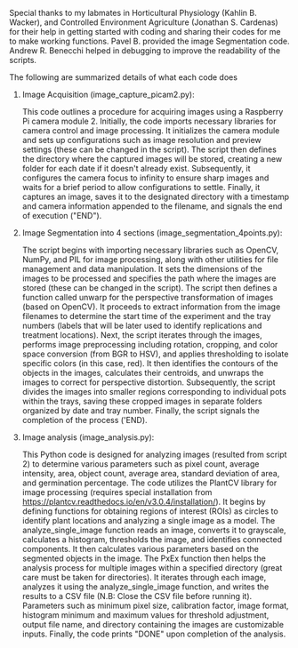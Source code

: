 Special thanks to my labmates in Horticultural Physiology (Kahlin B. Wacker), and Controlled Environment Agriculture (Jonathan S. Cardenas) for their help in getting started with coding and sharing their codes for me to make working functions. Pavel B. provided the image Segmentation code. Andrew R. Benecchi helped in debugging to improve the readability of the scripts. 

The following are summarized details of what each code does

1. Image Acquisition (image_capture_picam2.py):
   
   This  code  outlines a procedure for acquiring images using a Raspberry Pi camera module 2. Initially, the code imports necessary libraries for camera control and image processing. It initializes the camera module and sets up configurations such as image resolution and preview settings (these can be changed in the script). The script then defines the directory where the captured images will be stored, creating a new folder for each date if it doesn't already exist. Subsequently, it configures the camera focus to infinity to ensure sharp images and waits for a brief period to allow configurations to settle. Finally, it captures an image, saves it to the designated directory with a timestamp and camera information appended to the filename, and signals the end of execution ("END").

3. Image Segmentation into 4 sections (image_segmentation_4points.py):
   
   The script begins with importing necessary libraries such as OpenCV, NumPy, and PIL for image processing, along with other utilities for file management and data manipulation. It sets the dimensions of the images to be processed and specifies the path where the images are stored (these can be changed in the script). The script then defines a function called unwarp for the perspective transformation of images (based on OpenCV). It proceeds to extract information from the image filenames to determine the start time of the experiment and the tray numbers (labels that will be later used to identify replications and treatment locations). Next, the script iterates through the images, performs image preprocessing including rotation, cropping, and color space conversion (from BGR to HSV), and applies thresholding to isolate specific colors (in this case, red). It then identifies the contours of the objects in the images, calculates their centroids, and unwraps the images to correct for perspective distortion. Subsequently, the script divides the images into smaller regions corresponding to individual pots within the trays, saving these cropped images in separate folders organized by date and tray number. Finally, the script signals the completion of the process ('END).

5. Image analysis (image_analysis.py):
   
   This Python code is designed for analyzing images (resulted from script 2) to determine various parameters such as pixel count, average intensity, area, object count, average area, standard deviation of area, and germination percentage. The code utilizes the PlantCV library for image processing (requires special installation from https://plantcv.readthedocs.io/en/v3.0.4/installation/). It begins by defining functions for obtaining regions of interest (ROIs) as circles to identify plant locations and analyzing a single image as a model. The analyze_single_image function reads an image, converts it to grayscale, calculates a histogram, thresholds the image, and identifies connected components. It then calculates various parameters based on the segmented objects in the image. The PxEx function then helps the analysis process for multiple images within a specified directory (great care must be taken for directories). It iterates through each image, analyzes it using the analyze_single_image function, and writes the results to a CSV file (N.B: Close the CSV file before running it). Parameters such as minimum pixel size, calibration factor, image format, histogram minimum and maximum values for threshold adjustment, output file name, and directory containing the images are customizable inputs. Finally, the code prints "DONE" upon completion of the analysis.
